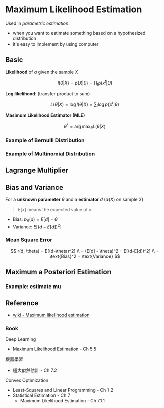 # Maximum Likelihood Estimation

Used in *parametric estimation*.

* when you want to estimate something based on a hypothesized distribution
* it's easy to implement by using computer

## Basic

**Likelihood** of $q$ given the sample $X$

$$
l(\theta|X) = p(X|\theta) = \prod_t p(x^t|\theta)
$$

**Log likelihood**: (transfer product to sum)

$$
L(\theta|X) = \log l(\theta|X) = \sum_t \log p(x^t|\theta)
$$

**Masimum Likelihood Estimator (MLE)**

$$
\theta^* = \arg\max_\theta L(\theta|X)
$$

### Example of Bernulli Distribution

### Example of Multinomial Distribution

## Lagrange Multiplier

## Bias and Variance

For a **unknown parameter** $\theta$ and a **estimator** $d$ ($d(X)$ on sample $X$)

> $E[x]$ means the expected value of x

* Bias: $b_\theta(d) = E[d] - \theta$
* Variance: $E[(d-E[d])^2]$

### Mean Square Error

$$
r(d, \theta) = E[(d-\theta)^2] \\
= (E[d] - \theta)^2 + E[(d-E[d])^2] \\
= \text{Bias}^2 + \text{Variance}
$$

## Maximum a Posteriori Estimation

### Example: estimate mu

## Reference

* [wiki - Maximum likelihood estimation](https://en.wikipedia.org/wiki/Maximum_likelihood_estimation)

### Book

Deep Learning

* Maximum Likelihood Estimation - Ch 5.5

機器學習

* 極大似然估計 - Ch 7.2

Convex Optimization

* Least-Squares and Linear Programming - Ch 1.2
* Statistical Estimation - Ch 7
    * Maximum Likelihood Estimation - Ch 7.1.1
